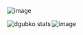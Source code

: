 ![image](https://user-images.githubusercontent.com/105132801/236891425-b0ab7f93-b868-411c-898f-81d56471a1d1.png)

<p><img align="left" src="https://github-readme-stats.vercel.app/api/top-langs?username=dgubko&show_icons=true&locale=en&layout=compact" alt="dgubko stats" /></p>

![image](https://user-images.githubusercontent.com/105132801/236891591-ea114ffb-57e5-4969-9f78-885137e8b1e7.png)


